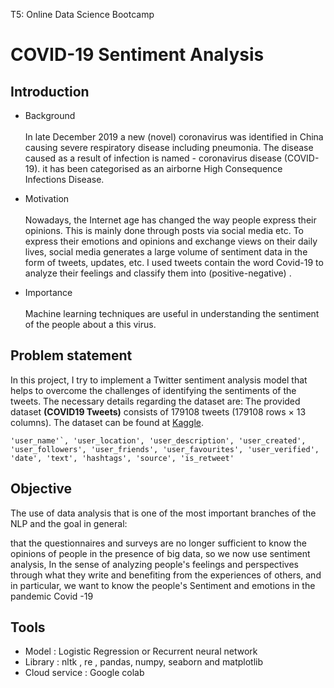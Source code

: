 
 T5: Online Data Science Bootcamp 

# COVID-19 Sentiment Analysis


## Introduction 

 - Background  <br />  
In late December 2019 a new (novel) coronavirus was identified in China causing severe respiratory disease including pneumonia. The disease caused as a result of infection is named - coronavirus disease (COVID-19). it has been categorised as an airborne High Consequence Infections Disease.
 
- Motivation <br />  
Nowadays, the Internet age has changed the way people express their opinions. This is mainly done through posts via social media etc. To express their emotions and opinions and exchange views on their daily lives, social media generates a large volume of sentiment data in the form of tweets, updates, etc. I used tweets contain the word Covid-19 to analyze their feelings and classify them into (positive-negative) .

- Importance <br />  
 Machine learning techniques are useful in understanding the sentiment of the people about a this virus.

## Problem statement

In this project, I try to implement a Twitter sentiment analysis model that helps to overcome the challenges of identifying the sentiments of the tweets. The necessary details regarding the dataset are:
The provided dataset **(COVID19 Tweets)** consists of 179108 tweets (179108 rows × 13 columns). The dataset can be found at [Kaggle](https://www.kaggle.com/gpreda/covid19-tweets). <br /> 

<!-- - Location: it refers location  <br /> 
- Tweet At: It refers to the name of the user that tweeted <br /> 
- Original Tweet: It refers to the text of the tweet  <br /> 
- Label:  the polarity of the tweet (positive or negative) <br /> 
 -->
```'user_name'`, 'user_location', 'user_description', 'user_created',
       'user_followers', 'user_friends', 'user_favourites', 'user_verified',
       'date', 'text', 'hashtags', 'source', 'is_retweet' ```
 
            
## Objective 

The use of data analysis that is one of the most important branches of the NLP and the goal in general: <br />

that the questionnaires and surveys are no longer sufficient to know the opinions of people in the presence of big data, so we now use sentiment analysis, In the sense of analyzing people's feelings and perspectives through what they write and benefiting from the experiences of others, and in particular, we want to know the people's Sentiment and emotions in the pandemic Covid -19

## Tools


- Model : Logistic Regression or Recurrent neural network  <br /> 
- Library : nltk  , re , pandas, numpy, seaborn and matplotlib  <br /> 
- Cloud service : Google colab


